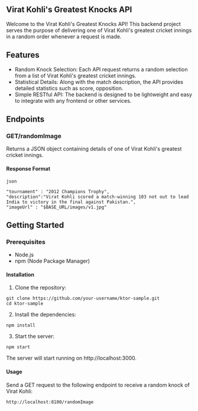 ## Virat Kohli's Greatest Knocks API
Welcome to the Virat Kohli's Greatest Knocks API! This backend project serves the purpose of delivering one of Virat Kohli's greatest cricket innings in a random order whenever a request is made.

## Features
* Random Knock Selection: Each API request returns a random selection from a list of Virat Kohli's greatest cricket innings.
* Statistical Details: Along with the match description, the API provides detailed statistics such as score, opposition.
* Simple RESTful API: The backend is designed to be lightweight and easy to integrate with any frontend or other services.
## Endpoints
### GET/randomImage
Returns a JSON object containing details of one of Virat Kohli's greatest cricket innings.

#### Response Format


```
json

"tournament" : "2012 Champions Trophy",
"description":"Virat Kohli scored a match-winning 103 not out to lead India to victory in the final against Pakistan.",
"imageUrl" : "$BASE_URL/images/v1.jpg"

```

## Getting Started
### Prerequisites
* Node.js
* npm (Node Package Manager)
#### Installation
1. Clone the repository:

```
git clone https://github.com/your-username/ktor-sample.git
cd ktor-sample
```
2. Install the dependencies:

```
npm install
```
3. Start the server:

```
npm start
```

The server will start running on  http://localhost:3000. 

#### Usage
Send a GET request to the following endpoint to receive a random knock of Virat Kohli:

```
http://localhost:8100/randomImage
```
